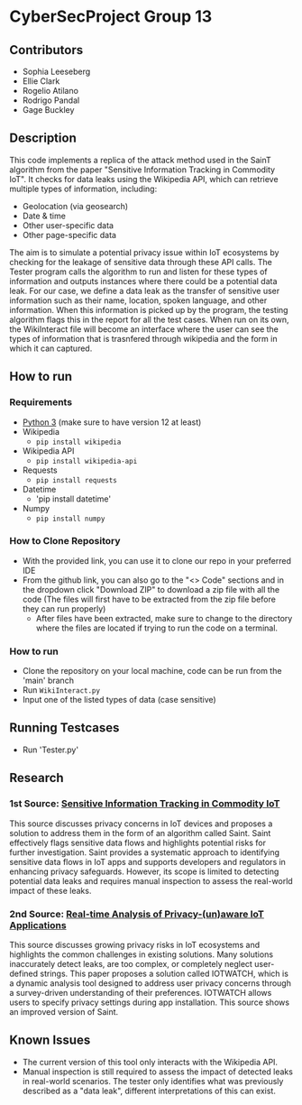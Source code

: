 # CyberSecProject Group 13

## **Contributors**
 * Sophia Leeseberg
 * Ellie Clark
 * Rogelio Atilano
 * Rodrigo Pandal
 * Gage Buckley

## **Description**
This code implements a replica of the attack method used in the SainT algorithm from the paper "Sensitive Information Tracking in Commodity IoT". It checks for data leaks using the Wikipedia API, which can retrieve multiple types of information, including:
- Geolocation (via geosearch)
- Date & time
- Other user-specific data
- Other page-specific data

The aim is to simulate a potential privacy issue within IoT ecosystems by checking for the leakage of sensitive data through these API calls. The Tester program calls the algorithm to run and listen for these
types of information and outputs instances where there could be a potential data leak. For our case, we define a data leak as the transfer of sensitive user information such as their name, location, spoken language,
and other information. When this information is picked up by the program, the testing algorithm flags this in the report for all the test cases. When run on its own, the WikiInteract file will become an interface where
the user can see the types of information that is trasnfered through wikipedia and the form in which it can captured.

## **How to run**

### **Requirements**
 * [Python 3](https://www.python.org/downloads/) (make sure to have version 12 at least)
 * Wikipedia
    * `pip install wikipedia`
 * Wikipedia API
    * `pip install wikipedia-api`
 * Requests
    * `pip install requests`
 * Datetime
    * 'pip install datetime'
 * Numpy
    * `pip install numpy`
  
### **How to Clone Repository**
 * With the provided link, you can use it to clone our repo in your preferred IDE
 * From the github link, you can also go to the "<> Code" sections and in the dropdown click "Download ZIP" to download a zip file with all the code (The files will first have to be extracted from the zip file before they can run properly)
    * After files have been extracted, make sure to change to the directory where the files are located if trying to run the code on a terminal.

### **How to run**
 * Clone the repository on your local machine, code can be run from the 'main' branch
 * Run `WikiInteract.py`
 * Input one of the listed types of data (case sensitive)

## **Running Testcases** 
 * Run 'Tester.py'

## **Research**

### **1st Source:** [Sensitive Information Tracking in Commodity IoT](https://arxiv.org/pdf/1802.08307v1)
This source discusses privacy concerns in IoT devices and proposes a solution to address them in the form of an algorithm called Saint. Saint effectively flags sensitive data flows and highlights potential risks for further investigation. Saint provides a systematic approach to identifying sensitive data flows in IoT apps and supports developers and regulators in enhancing privacy safeguards. However, its scope is limited to detecting potential data leaks and requires manual inspection to assess the real-world impact of these leaks.

### **2nd Source:** [Real-time Analysis of Privacy-(un)aware IoT Applications](https://arxiv.org/abs/1911.10461)
This source discusses growing privacy risks in IoT ecosystems and highlights the common challenges in existing solutions. Many solutions inaccurately detect leaks, are too complex, or completely neglect user-defined strings. This paper proposes a solution called IOTWATCH, which is a dynamic analysis tool designed to address user privacy concerns through a survey-driven understanding of their preferences. IOTWATCH allows users to specify privacy settings during app installation. This source shows an improved version of Saint.

## **Known Issues**
- The current version of this tool only interacts with the Wikipedia API.
- Manual inspection is still required to assess the impact of detected leaks in real-world scenarios. The tester only identifies what was previously described as a "data leak", different interpretations of this can exist.
